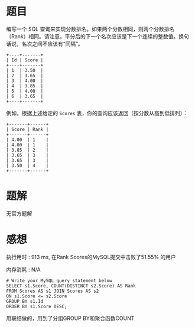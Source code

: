 # 题目

编写一个 SQL 查询来实现分数排名。如果两个分数相同，则两个分数排名（Rank）相同。请注意，平分后的下一个名次应该是下一个连续的整数值。换句话说，名次之间不应该有“间隔”。

```
+----+-------+
| Id | Score |
+----+-------+
| 1  | 3.50  |
| 2  | 3.65  |
| 3  | 4.00  |
| 4  | 3.85  |
| 5  | 4.00  |
| 6  | 3.65  |
+----+-------+
```

例如，根据上述给定的 `Scores` 表，你的查询应该返回（按分数从高到低排列）：

```
+-------+------+
| Score | Rank |
+-------+------+
| 4.00  | 1    |
| 4.00  | 1    |
| 3.85  | 2    |
| 3.65  | 3    |
| 3.65  | 3    |
| 3.50  | 4    |
+-------+------+
```

# 题解

无官方题解

# 感想

执行用时 : 913 ms, 在Rank Scores的MySQL提交中击败了51.55% 的用户

内存消耗 : N/A

```mysql
# Write your MySQL query statement below
SELECT s1.Score, COUNT(DISTINCT s2.Score) AS Rank
FROM Scores AS s1 JOIN Scores AS s2
ON s1.Score <= s2.Score
GROUP BY s1.Id
ORDER BY s1.Score DESC;
```

用联结做的，用到了分组GROUP BY和聚合函数COUNT